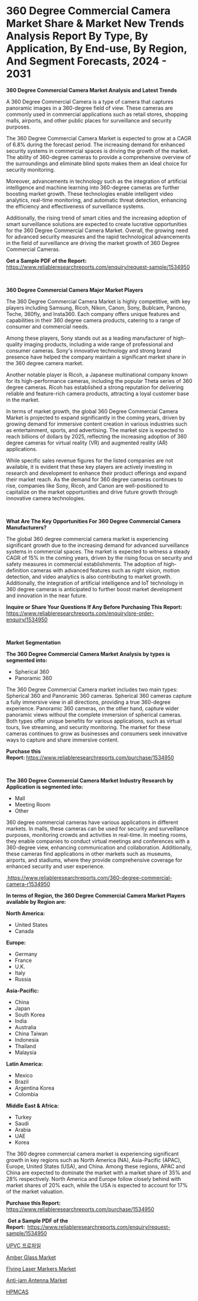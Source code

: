 <p><h1>360 Degree Commercial Camera Market Share & Market New Trends Analysis Report By Type, By Application, By End-use, By Region, And Segment Forecasts, 2024 - 2031</h1></p><p><strong>360 Degree Commercial Camera Market Analysis and Latest Trends</strong></p>
<p><p>A 360 Degree Commercial Camera is a type of camera that captures panoramic images in a 360-degree field of view. These cameras are commonly used in commercial applications such as retail stores, shopping malls, airports, and other public places for surveillance and security purposes.</p><p>The 360 Degree Commercial Camera Market is expected to grow at a CAGR of 6.8% during the forecast period. The increasing demand for enhanced security systems in commercial spaces is driving the growth of the market. The ability of 360-degree cameras to provide a comprehensive overview of the surroundings and eliminate blind spots makes them an ideal choice for security monitoring.</p><p>Moreover, advancements in technology such as the integration of artificial intelligence and machine learning into 360-degree cameras are further boosting market growth. These technologies enable intelligent video analytics, real-time monitoring, and automatic threat detection, enhancing the efficiency and effectiveness of surveillance systems.</p><p>Additionally, the rising trend of smart cities and the increasing adoption of smart surveillance solutions are expected to create lucrative opportunities for the 360 Degree Commercial Camera Market. Overall, the growing need for advanced security measures and the rapid technological advancements in the field of surveillance are driving the market growth of 360 Degree Commercial Cameras.</p></p>
<p><strong>Get a Sample PDF of the Report:&nbsp;</strong> <a href="https://www.reliableresearchreports.com/enquiry/request-sample/1534950">https://www.reliableresearchreports.com/enquiry/request-sample/1534950</a></p>
<p>&nbsp;</p>
<p><strong>360 Degree Commercial Camera Major Market Players</strong></p>
<p><p>The 360 Degree Commercial Camera Market is highly competitive, with key players including Samsung, Ricoh, Nikon, Canon, Sony, Bublcam, Panono, Teche, 360fly, and Insta360. Each company offers unique features and capabilities in their 360 degree camera products, catering to a range of consumer and commercial needs.</p><p>Among these players, Sony stands out as a leading manufacturer of high-quality imaging products, including a wide range of professional and consumer cameras. Sony's innovative technology and strong brand presence have helped the company maintain a significant market share in the 360 degree camera market.</p><p>Another notable player is Ricoh, a Japanese multinational company known for its high-performance cameras, including the popular Theta series of 360 degree cameras. Ricoh has established a strong reputation for delivering reliable and feature-rich camera products, attracting a loyal customer base in the market.</p><p>In terms of market growth, the global 360 Degree Commercial Camera Market is projected to expand significantly in the coming years, driven by growing demand for immersive content creation in various industries such as entertainment, sports, and advertising. The market size is expected to reach billions of dollars by 2025, reflecting the increasing adoption of 360 degree cameras for virtual reality (VR) and augmented reality (AR) applications.</p><p>While specific sales revenue figures for the listed companies are not available, it is evident that these key players are actively investing in research and development to enhance their product offerings and expand their market reach. As the demand for 360 degree cameras continues to rise, companies like Sony, Ricoh, and Canon are well-positioned to capitalize on the market opportunities and drive future growth through innovative camera technologies.</p></p>
<p>&nbsp;</p>
<p><strong>What Are The Key Opportunities For 360 Degree Commercial Camera Manufacturers?</strong></p>
<p><p>The global 360 degree commercial camera market is experiencing significant growth due to the increasing demand for advanced surveillance systems in commercial spaces. The market is expected to witness a steady CAGR of 15% in the coming years, driven by the rising focus on security and safety measures in commercial establishments. The adoption of high-definition cameras with advanced features such as night vision, motion detection, and video analytics is also contributing to market growth. Additionally, the integration of artificial intelligence and IoT technology in 360 degree cameras is anticipated to further boost market development and innovation in the near future.</p></p>
<p><strong>Inquire or Share Your Questions If Any Before Purchasing This Report:</strong> <a href="https://www.reliableresearchreports.com/enquiry/pre-order-enquiry/1534950">https://www.reliableresearchreports.com/enquiry/pre-order-enquiry/1534950</a></p>
<p>&nbsp;</p>
<p><strong>Market Segmentation</strong></p>
<p><strong>The 360 Degree Commercial Camera Market Analysis by types is segmented into:</strong></p>
<p><ul><li>Spherical 360</li><li>Panoramic 360</li></ul></p>
<p><p>The 360 Degree Commercial Camera market includes two main types: Spherical 360 and Panoramic 360 cameras. Spherical 360 cameras capture a fully immersive view in all directions, providing a true 360-degree experience. Panoramic 360 cameras, on the other hand, capture wider panoramic views without the complete immersion of spherical cameras. Both types offer unique benefits for various applications, such as virtual tours, live streaming, and security monitoring. The market for these cameras continues to grow as businesses and consumers seek innovative ways to capture and share immersive content.</p></p>
<p><strong>Purchase this Report:&nbsp;</strong><a href="https://www.reliableresearchreports.com/purchase/1534950">https://www.reliableresearchreports.com/purchase/1534950</a></p>
<p>&nbsp;</p>
<p><strong>The 360 Degree Commercial Camera Market Industry Research by Application is segmented into:</strong></p>
<p><ul><li>Mall</li><li>Meeting Room</li><li>Other</li></ul></p>
<p><p>360 degree commercial cameras have various applications in different markets. In malls, these cameras can be used for security and surveillance purposes, monitoring crowds and activities in real-time. In meeting rooms, they enable companies to conduct virtual meetings and conferences with a 360-degree view, enhancing communication and collaboration. Additionally, these cameras find applications in other markets such as museums, airports, and stadiums, where they provide comprehensive coverage for enhanced security and user experience.</p></p>
<p><a href="https://www.reliableresearchreports.com/360-degree-commercial-camera-r1534950">&nbsp;https://www.reliableresearchreports.com/360-degree-commercial-camera-r1534950</a></p>
<p><strong>In terms of Region, the 360 Degree Commercial Camera Market Players available by Region are:</strong></p>
<p>
    <p> <strong> North America: </strong>
        <ul>
            <li>United States</li>
            <li>Canada</li>
        </ul>
        </p> 
    <p> <strong> Europe: </strong>
        <ul>
            <li>Germany</li>
            <li>France</li>
            <li>U.K.</li>
            <li>Italy</li>
            <li>Russia</li>
        </ul>
        </p> 
    <p> <strong> Asia-Pacific: </strong>
        <ul>
            <li>China</li>
            <li>Japan</li>
            <li>South Korea</li>
            <li>India</li>
            <li>Australia</li>
            <li>China Taiwan</li>
            <li>Indonesia</li>
            <li>Thailand</li>
            <li>Malaysia</li>
        </ul>
        </p> 
    <p> <strong> Latin America: </strong>
        <ul>
            <li>Mexico</li>
            <li>Brazil</li>
            <li>Argentina Korea</li>
            <li>Colombia</li>
        </ul>
        </p> 
    <p> <strong> Middle East & Africa: </strong>
        <ul>
            <li>Turkey</li>
            <li>Saudi</li>
            <li>Arabia</li>
            <li>UAE</li>
            <li>Korea</li>
        </ul>
    </p>
    </p>
<p><p>The 360 degree commercial camera market is experiencing significant growth in key regions such as North America (NA), Asia-Pacific (APAC), Europe, United States (USA), and China. Among these regions, APAC and China are expected to dominate the market with a market share of 35% and 28% respectively. North America and Europe follow closely behind with market shares of 20% each, while the USA is expected to account for 17% of the market valuation.</p></p>
<p><strong>Purchase this Report: </strong><a href="https://www.reliableresearchreports.com/purchase/1534950">https://www.reliableresearchreports.com/purchase/1534950</a></p>
<p>&nbsp;<strong>Get a Sample PDF of the Report:&nbsp;&nbsp;</strong><a href="https://www.reliableresearchreports.com/enquiry/request-sample/1534950">https://www.reliableresearchreports.com/enquiry/request-sample/1534950</a></p>
<p><strong></strong></p>
<p><p><a href="https://github.com/crfsywufhm81415/Market-Research-Report-List-1/blob/main/510945137079.md">UPVC 프로파일</a></p><p><a href="https://issuu.com/reportprime-2/docs/amber-glass-market-size-2030.pptx">Amber Glass Market</a></p><p><a href="https://github.com/kathiaseamanalvaradovlprc2h/Market-Research-Report-List-2/blob/main/flying-laser-markers-market.md">Flying Laser Markers Market</a></p><p><a href="https://github.com/wusalecollins540tpqoz/Market-Research-Report-List-2/blob/main/anti-jam-antenna-market.md">Anti-jam Antenna Market</a></p><p><a href="https://github.com/iansanftyord09878/Market-Research-Report-List-1/blob/main/401635537078.md">HPMCAS</a></p></p>